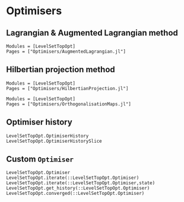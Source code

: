 # Optimisers

## Lagrangian & Augmented Lagrangian method 
```@autodocs
Modules = [LevelSetTopOpt]
Pages = ["Optimisers/AugmentedLagrangian.jl"]
```

## Hilbertian projection method
```@autodocs
Modules = [LevelSetTopOpt]
Pages = ["Optimisers/HilbertianProjection.jl"]
```

```@autodocs
Modules = [LevelSetTopOpt]
Pages = ["Optimisers/OrthogonalisationMaps.jl"]
```

## Optimiser history
```@docs
LevelSetTopOpt.OptimiserHistory
LevelSetTopOpt.OptimiserHistorySlice
```

## Custom `Optimiser`
```@docs
LevelSetTopOpt.Optimiser
LevelSetTopOpt.iterate(::LevelSetTopOpt.Optimiser)
LevelSetTopOpt.iterate(::LevelSetTopOpt.Optimiser,state)
LevelSetTopOpt.get_history(::LevelSetTopOpt.Optimiser)
LevelSetTopOpt.converged(::LevelSetTopOpt.Optimiser)
```